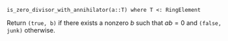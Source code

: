 ```
is_zero_divisor_with_annihilator(a::T) where T <: RingElement
```

Return `(true, b)` if there exists a nonzero $b$ such that $a b = 0$ and `(false, junk)` otherwise.

